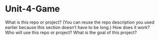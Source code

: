 # Unit-4-Game

What is this repo or project? (You can reuse the repo description you used earlier because this section doesn’t have to be long.)
How does it work?
Who will use this repo or project?
What is the goal of this project?